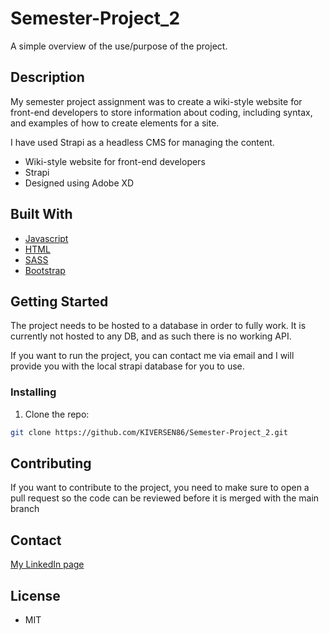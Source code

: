 # Semester-Project_2

A simple overview of the use/purpose of the project.

## Description

My semester project assignment was to create a wiki-style
website for front-end developers to store information about
coding, including syntax, and examples of how to create
elements for a site.

I have used Strapi as a headless CMS for managing the content.

- Wiki-style website for front-end developers
- Strapi
- Designed using Adobe XD

## Built With

- [Javascript](https://reactjs.org/)
- [HTML](https://getbootstrap.com)
- [SASS](https://reactjs.org/)
- [Bootstrap](https://getbootstrap.com)

## Getting Started

The project needs to be hosted to a database in order to fully work. It is currently not hosted to any DB, and as such there is no working API.

If you want to run the project, you can contact me via email and I will provide you with the local strapi database for you to use.

### Installing

1. Clone the repo:

```bash
git clone https://github.com/KIVERSEN86/Semester-Project_2.git
```

## Contributing

If you want to contribute to the project, you need to make sure to open a pull request so the code can be reviewed before it is merged with the main branch

## Contact

[My LinkedIn page](www.linkedin.com/in/kristoffer-iversen-a593811b5)

## License

- MIT
